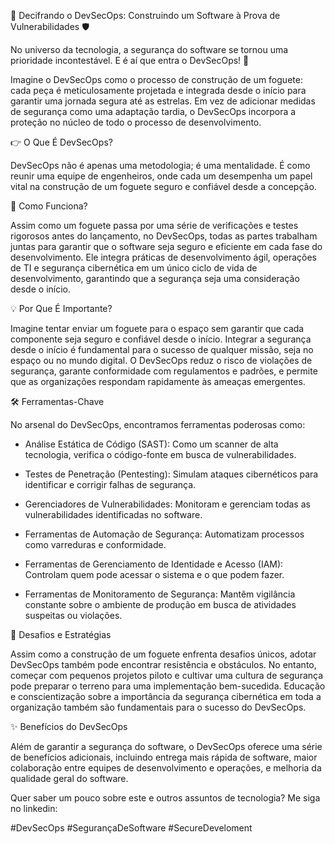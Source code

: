 🚀 Decifrando o DevSecOps: Construindo um Software à Prova de Vulnerabilidades 🛡️

No universo da tecnologia, a segurança do software se tornou uma prioridade incontestável. E é aí que entra o DevSecOps! 🌟

Imagine o DevSecOps como o processo de construção de um foguete: cada peça é meticulosamente projetada e integrada desde o início para garantir uma jornada segura até as estrelas. Em vez de adicionar medidas de segurança como uma adaptação tardia, o DevSecOps incorpora a proteção no núcleo de todo o processo de desenvolvimento.


👉 O Que É DevSecOps?

DevSecOps não é apenas uma metodologia; é uma mentalidade. É como reunir uma equipe de engenheiros, onde cada um desempenha um papel vital na construção de um foguete seguro e confiável desde a concepção.


🔧 Como Funciona?

Assim como um foguete passa por uma série de verificações e testes rigorosos antes do lançamento, no DevSecOps, todas as partes trabalham juntas para garantir que o software seja seguro e eficiente em cada fase do desenvolvimento. Ele integra práticas de desenvolvimento ágil, operações de TI e segurança cibernética em um único ciclo de vida de desenvolvimento, garantindo que a segurança seja uma consideração desde o início.


💡 Por Que É Importante?

Imagine tentar enviar um foguete para o espaço sem garantir que cada componente seja seguro e confiável desde o início. Integrar a segurança desde o início é fundamental para o sucesso de qualquer missão, seja no espaço ou no mundo digital. O DevSecOps reduz o risco de violações de segurança, garante conformidade com regulamentos e padrões, e permite que as organizações respondam rapidamente às ameaças emergentes.


🛠️ Ferramentas-Chave

No arsenal do DevSecOps, encontramos ferramentas poderosas como:


- Análise Estática de Código (SAST): Como um scanner de alta tecnologia, verifica o código-fonte em busca de vulnerabilidades.

- Testes de Penetração (Pentesting): Simulam ataques cibernéticos para identificar e corrigir falhas de segurança.

- Gerenciadores de Vulnerabilidades: Monitoram e gerenciam todas as vulnerabilidades identificadas no software.

- Ferramentas de Automação de Segurança: Automatizam processos como varreduras e conformidade.

- Ferramentas de Gerenciamento de Identidade e Acesso (IAM): Controlam quem pode acessar o sistema e o que podem fazer.

- Ferramentas de Monitoramento de Segurança: Mantêm vigilância constante sobre o ambiente de produção em busca de atividades suspeitas ou violações.


💼 Desafios e Estratégias

Assim como a construção de um foguete enfrenta desafios únicos, adotar DevSecOps também pode encontrar resistência e obstáculos. No entanto, começar com pequenos projetos piloto e cultivar uma cultura de segurança pode preparar o terreno para uma implementação bem-sucedida. Educação e conscientização sobre a importância da segurança cibernética em toda a organização também são fundamentais para o sucesso do DevSecOps.


✨ Benefícios do DevSecOps

Além de garantir a segurança do software, o DevSecOps oferece uma série de benefícios adicionais, incluindo entrega mais rápida de software, maior colaboração entre equipes de desenvolvimento e operações, e melhoria da qualidade geral do software.


Quer saber um pouco sobre este e outros assuntos de tecnologia? Me siga no linkedin:

#DevSecOps #SegurançaDeSoftware #SecureDeveloment